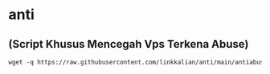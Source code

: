 # anti
## (Script Khusus Mencegah Vps Terkena Abuse)

```html
wget -q https://raw.githubusercontent.com/linkkalian/anti/main/antiabuse.sh && chmod +x antiabuse.sh && ./antiabuse.sh
```
